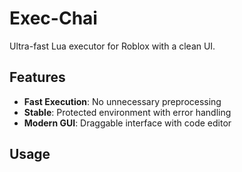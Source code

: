 # Exec-Chai
Ultra-fast Lua executor for Roblox with a clean UI.

## Features
- **Fast Execution**: No unnecessary preprocessing
- **Stable**: Protected environment with error handling
- **Modern GUI**: Draggable interface with code editor

## Usage
```lua
